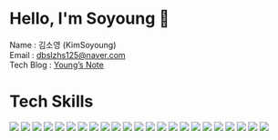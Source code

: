 # Hello, I'm Soyoung 👋
Name : 김소영 (KimSoyoung)<br>
Email : dbslzhs125@naver.com<br>
Tech Blog : [Young’s Note](https://youngsnote.notion.site/Young-s-Note-5db9789d75964df2831042551c3e84c2?pvs=4)<br>

# Tech Skills
<div>
    <img src="https://img.shields.io/badge/Java-007396?style=flat-square&logo=Java&logoColor=white">
    <img src="https://img.shields.io/badge/SpringBoot-6DB33F?style=flat-square&amp;logo=SpringBoot&amp;logoColor=white">
    <img src="https://img.shields.io/badge/Spring-6DB33F?style=flat-square&amp;logo=Spring&amp;logoColor=white">
    <img src="https://img.shields.io/badge/Python-3776AB?style=flat-square&logo=Python&logoColor=white">
    <img src="https://img.shields.io/badge/JPA-BCAE79?style=flat-square&amp;logo=JPA&amp;logoColor=white">
    <img src="https://img.shields.io/badge/QueryDSL-0289CF?style=flat-square&amp;logo=QueryDSL&amp;logoColor=white">  
    <img src="https://img.shields.io/badge/MyBatis-6DB33F?style=flat-square&amp;logo=MyBatis&amp;logoColor=white">
    <img src="https://img.shields.io/badge/OracleDB-F80000?style=flat-square&amp;logo=Oracle&amp;logoColor=white">
    <img src="https://img.shields.io/badge/Mysql-302626?style=flat-square&amp;logo=Mysql&amp;logoColor=white">
    <img src="https://img.shields.io/badge/Redis-DC382D?style=flat-square&amp;logo=redis&amp;logoColor=white">
    <img src="https://img.shields.io/badge/Docker-2496ED?style=flat-square&logo=Docker&logoColor=white" />
    <img src="https://img.shields.io/badge/JavaScript-6DB33F?style=flat-square&amp;logo=JavaScript&amp;logoColor=white">
    <img src="https://img.shields.io/badge/jQuery-0769AD?style=flat-square&amp;logo=jQuery&amp;logoColor=white">
    <img src="https://img.shields.io/badge/Ajax-2083C6?style=flat-square&amp;logo=Ajax&amp;logoColor=white">
    <img src="https://img.shields.io/badge/HTML5-E34F26?style=flat-square&amp;logo=HTML5&amp;logoColor=white">
    <img src="https://img.shields.io/badge/CSS3-1572B6?style=flat-square&amp;logo=CSS3&amp;logoColor=white">
    <img src="https://img.shields.io/badge/Github-181717?style=flat-square&logo=github&logoColor=white">
    <img src="https://img.shields.io/badge/Intellij-000000?style=flat-square&logo=Intellij IDEA&logoColor=white" />
    <img src="https://img.shields.io/badge/Eclipse-2C2255?style=flat-square&logo=Eclipse&logoColor=white" />
    <img src="https://img.shields.io/badge/STS-6DB33F?style=flat-square&logo=STS&logoColor=white" />
    <img src="https://img.shields.io/badge/SQL Developer-8198A0?style=flat-square&logo=SQLDeveloper&logoColor=white" />
    <img src="https://img.shields.io/badge/VSCode-1572B6?style=flat-square&logo=Visual Studio Code&logoColor=white" />
    <img src="https://img.shields.io/badge/Figma-F24E1E?style=flat-square&logo=Figma&logoColor=white" />
</div>
